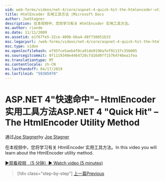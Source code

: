 ```yaml
---
uid: web-forms/videos/net-4/core/aspnet-4-quick-hit-the-htmlencoder-utility-method
title: HtmlEncoder 实用工具方法 |Microsoft Docs
author: JoeStagner
description: 在本视频中，您将学习有关 HtmlEncoder 实用工具方法。
ms.author: riande
ms.date: 11/11/2009
ms.assetid: e1f67fe5-32ce-409b-bba4-d8f730851b33
msc.legacyurl: /web-forms/videos/net-4/core/aspnet-4-quick-hit-the-htmlencoder-utility-method
msc.type: video
ms.openlocfilehash: ef95fce5aeb4f0ca91de9198afef91137c35b005
ms.sourcegitcommit: 0f1119340e4464720cfd16d0ff15764746ea1fea
ms.translationtype: MT
ms.contentlocale: zh-CN
ms.lasthandoff: 04/17/2019
ms.locfileid: "59385970"
---
```

# <a name="aspnet-4-quick-hit--the-htmlencoder-utility-method"></a><span data-ttu-id="ee8e5-103">ASP.NET 4"快速命中"– HtmlEncoder 实用工具方法</span><span class="sxs-lookup"><span data-stu-id="ee8e5-103">ASP.NET 4 "Quick Hit" – The HtmlEncoder Utility Method</span></span>

<span data-ttu-id="ee8e5-104">通过[Joe Stagner](https://github.com/JoeStagner)</span><span class="sxs-lookup"><span data-stu-id="ee8e5-104">by [Joe Stagner](https://github.com/JoeStagner)</span></span>

<span data-ttu-id="ee8e5-105">在本视频中，您将学习有关 HtmlEncoder 实用工具方法。</span><span class="sxs-lookup"><span data-stu-id="ee8e5-105">In this video you will learn about the HtmlEncoder utility method.</span></span>

[<span data-ttu-id="ee8e5-106">&#9654;观看视频 （5 分钟）</span><span class="sxs-lookup"><span data-stu-id="ee8e5-106">&#9654; Watch video (5 minutes)</span></span>](https://channel9.msdn.com/Blogs/ASP-NET-Site-Videos/aspnet-4-quick-hit-the-htmlencoder-utility-method)

> [!div class="step-by-step"]
> [<span data-ttu-id="ee8e5-107">上一篇</span><span class="sxs-lookup"><span data-stu-id="ee8e5-107">Previous</span></span>](aspnet-4-quick-hit-predictable-client-ids.md)
